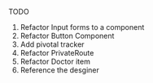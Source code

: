 TODO

1. Refactor Input forms to a component
2. Refactor Button Component
3. Add pivotal tracker
4. Refactor PrivateRoute
5. Refactor Doctor item
6. Reference the desginer
